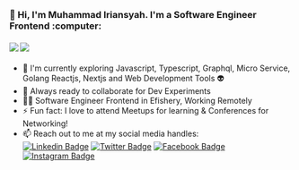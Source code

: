 <h3 align="left">
 <abc>
  <br>👋 Hi, I'm Muhammad Iriansyah. I'm a Software Engineer Frontend :computer: <br>
 </abc>
</h3> 

   ####      ![](https://img.shields.io/badge/Web%20Development-%3C%2F%3E-blueviolet) ![](https://img.shields.io/badge/JavaScript-%3C%2F%3E-yellow)

- :telescope: I'm currently exploring Javascript, Typescript, Graphql, Micro Service, Golang Reactjs, Nextjs and Web Development Tools :alien:
- :microscope: Always ready to collaborate for Dev Experiments
- :man_technologist: Software Engineer Frontend in Efishery, Working Remotely
- :zap: Fun fact: I love to attend Meetups for learning & Conferences for Networking!
- :mailbox: Reach out to me at my social media handles: <br>
[![Linkedin Badge](https://img.shields.io/badge/-Muhammad_Iriansyah-blue?style=flat-square&logo=Linkedin&logoColor=white&link=https://www.linkedin.com/in/muhammad-iriansyah-putra-pratama-a0120514b/)](https://www.linkedin.com/in/muhammad-iriansyah-putra-pratama-a0120514b/) [![Twitter Badge](https://img.shields.io/badge/-@RyanPra96-1ca0f1?style=flat-square&labelColor=1ca0f1&logo=twitter&logoColor=white&link=https://twitter.com/RyanPra96)](https://twitter.com/RyanPra96) [![Facebook Badge](https://img.shields.io/badge/-Ryan_Pratama-3b5998?style=flat-square&labelColor=3b5998&logo=facebook&logoColor=white&link=https://www.facebook.com/ryan.pratama.96387189/)](https://www.facebook.com/ryan.pratama.96387189/) [![Instagram Badge](https://img.shields.io/badge/-@ryanpace11-D7008A?style=flat-square&labelColor=D7008A&logo=Instagram&logoColor=white&link=https://www.instagram.com/ryanpace11/)](https://www.instagram.com/ryanpace11/)
